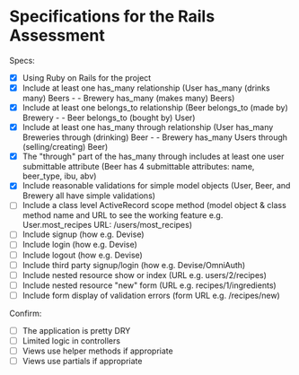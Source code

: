 # Specifications for the Rails Assessment

Specs:
- [x] Using Ruby on Rails for the project
- [x] Include at least one has_many relationship (User has_many (drinks many) Beers - - Brewery has_many (makes many) Beers)
- [x] Include at least one belongs_to relationship (Beer belongs_to (made by) Brewery - - Beer belongs_to (bought by) User)
- [x] Include at least one has_many through relationship (User has_many Breweries through (drinking) Beer - - Brewery has_many Users through (selling/creating) Beer)
- [x] The "through" part of the has_many through includes at least one user submittable attribute (Beer has 4 submittable attributes: name, beer_type, ibu, abv)
- [x] Include reasonable validations for simple model objects (User, Beer, and Brewery all have simple validations)
- [ ] Include a class level ActiveRecord scope method (model object & class method name and URL to see the working feature e.g. User.most_recipes URL: /users/most_recipes)
- [ ] Include signup (how e.g. Devise)
- [ ] Include login (how e.g. Devise)
- [ ] Include logout (how e.g. Devise)
- [ ] Include third party signup/login (how e.g. Devise/OmniAuth)
- [ ] Include nested resource show or index (URL e.g. users/2/recipes)
- [ ] Include nested resource "new" form (URL e.g. recipes/1/ingredients)
- [ ] Include form display of validation errors (form URL e.g. /recipes/new)

Confirm:
- [ ] The application is pretty DRY
- [ ] Limited logic in controllers
- [ ] Views use helper methods if appropriate
- [ ] Views use partials if appropriate
